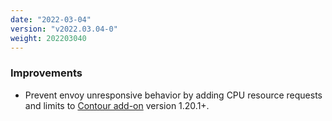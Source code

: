 ```yaml
---
date: "2022-03-04"
version: "v2022.03.04-0"
weight: 202203040
---
```


### <span class="label label-blue">Improvements</span>
- Prevent envoy unresponsive behavior by adding CPU resource requests and limits to [Contour add-on](/docs/add-ons/contour) version 1.20.1+.
